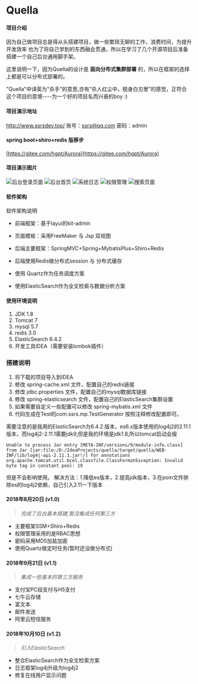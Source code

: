 # Quella

#### 项目介绍

因为自己做项目总是得从头搭建项目，做一些繁琐无聊的工作，浪费时间，为提升开发效率
也为了将自己学到的东西融会贯通，所以在学习了几个开源项目后准备搭建一个自己后台通用脚手架。

这里说明一下，因为Quella的设计是 **面向分布式集群部署** 的，所以在框架的选择上都是可以分布式部署的。


"Quella"中译英为"杀手"的意思,亦有“杀人红尘中，脱身白刃里”的感觉，正符合这个项目的意境----为一个好的项目名而兴奋的boy  :)

#### 项目演示地址
http://www.ssrsdev.top/
账号：ssrs@qq.com
密码：admin

#### spring boot+shiro+redis 版移步
[https://gitee.com/hgpt/Aurora](https://gitee.com/hgpt/Aurora)

#### 项目演示图片
![后台登录页面](https://images.gitee.com/uploads/images/2018/0924/154933_7976bedb_1783183.png "微信截图_20180924154342.png")
![后台首页](https://images.gitee.com/uploads/images/2018/0924/155004_fa46045f_1783183.png "微信截图_20180924154221.png")
![系统日志](https://images.gitee.com/uploads/images/2018/0924/155023_4a36b7f7_1783183.png "微信截图_20180924154327.png")
![权限管理](https://images.gitee.com/uploads/images/2018/0924/155049_c094a3ed_1783183.png "微信截图_20180924154309.png")
![搜索页面](https://images.gitee.com/uploads/images/2018/1010/162312_a8ed3ad3_1783183.png "TIM截图20181010160537.png")
#### 软件架构
软件架构说明

- 前端框架：基于layui的kit-admin

- 页面模板：采用FreeMaker 与 Jsp 双视图

- 后端主要框架：SpringMVC+Spring+MybatisPlus+Shiro+Redis 

- 后端使用Redis做分布式session 与 分布式缓存

- 使用 Quartz作为任务调度方案

- 使用ElasticSearch作为全文检索与数据分析方案

#### 使用环境说明

1. JDK 1.8
2. Tomcat 7
3. mysql 5.7
4. redis 3.0
5. ElasticSearch 6.4.2 
6. 开发工具IDEA（需要安装lombok插件）

### 搭建说明

1. 将下载的项目导入到IDEA 
2. 修改 spring-cache.xml 文件，配置自己的redis链接
3. 修改 jdbc.properties 文件，配置自己的mysql数据库链接
4. 修改 spring-elasticsearch 文件，配置自己的ElasticSearch集群设置
5. 如果需要自定义一些配置可以修改 spring-mybatis.xml 文件
6. 代码生成在Test的com.ssrs.mp.TestGenerator 按照注释修改配置即可。

需要注意的是我用的ElasticSearch为6.4.2 版本，es6.x版本使用的log4j2的2.11.1版本，而log4j2-2.11.1需要jdk9,但是我的环境是jdk1.8,所以tomcat启动会报

```
Unable to process Jar entry [META-INF/versions/9/module-info.class] from Jar [jar:file:/D:/IdeaProjects/quella/target/quella/WEB-INF/lib/log4j-api-2.11.1.jar!/] for annotations
org.apache.tomcat.util.bcel.classfile.ClassFormatException: Invalid byte tag in constant pool: 19

```
但是不会影响使用。
解决方法：1.降低es版本，2.提高jdk版本，3.在pom文件排除es的log4j2依赖，自己引入2.11一下版本

#### 2018年8月20日 (v1.0)

> *完成了后台基本搭建,暂没集成任何第三方*

- 主要框架SSM+Shiro+Redis 
- 权限管理采用的是RBAC思想
- 密码采用MD5加盐加密
- 使用Quartz做定时任务(暂时还没做分布式)
 

#### 2018年9月21日 (v1.1)

> *集成一些基本的第三方服务*

- 支付宝PC段支付与H5支付 
- 七牛云存储
- 富文本
- 邮件发送
- 阿里云短信服务


#### 2018年10月10日 (v1.2)

> *引入ElasticSearch*

- 整合ElasticSearch作为全文检索方案 
- 日志框架log4j升级为log4j2
- 修复在线用户显示问题

